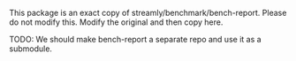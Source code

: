 This package is an exact copy of streamly/benchmark/bench-report. Please do not
modify this. Modify the original and then copy here.

TODO: We should make bench-report a separate repo and use it as a submodule.
